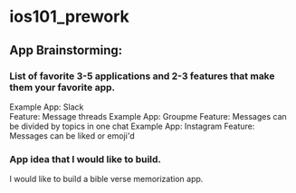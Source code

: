 # ios101_prework

## App Brainstorming:

### List of favorite 3-5 applications and 2-3 features that make them your favorite app. 
Example App: Slack \
Feature: Message threads
Example App: Groupme
Feature: Messages can be divided by topics in one chat
Example App: Instagram
Feature: Messages can be liked or emoji'd

### App idea that I would like to build. 
I would like to build a bible verse memorization app.

